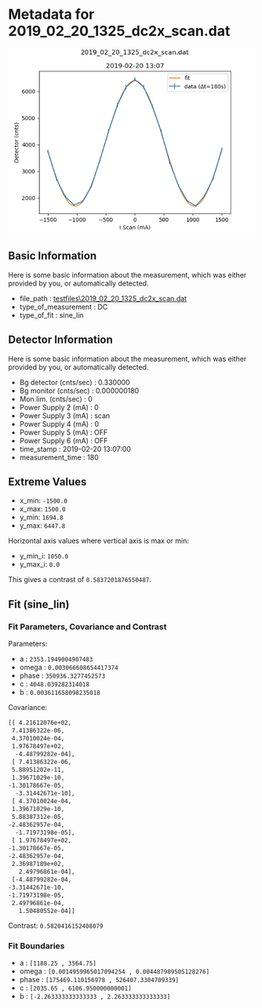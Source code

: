 # Metadata for 2019_02_20_1325_dc2x_scan.dat
![2019_02_20_1325_dc2x_scan.dat](./2019_02_20_1325_dc2x_scan.png "2019_02_20_1325_dc2x_scan.dat")
## Basic Information
Here is some basic information about the measurement, which was either provided by you, or automatically detected.

- file_path : [testfiles\2019_02_20_1325_dc2x_scan.dat](2019_02_20_1325_dc2x_scan.dat)
- type_of_measurement : DC
- type_of_fit : sine_lin
## Detector Information
Here is some basic information about the measurement, which was either provided by you, or automatically detected.

-  Bg detector (cnts/sec) : 0.330000
-  Bg monitor (cnts/sec) : 0.000000180
-  Mon.lim.  (cnts/sec) :   0
-  Power Supply 2 (mA) :  0
-  Power Supply 3 (mA) :  scan
-  Power Supply 4 (mA) :  0
-  Power Supply 5 (mA) :  OFF
-  Power Supply 6 (mA) :  OFF   
- time_stamp : 2019-02-20 13:07:00
- measurement_time : 180
## Extreme Values

- x_min: `-1500.0`
- x_max: `1500.0`
- y_min: `1694.8`
- y_max: `6447.8`

Horizontal axis values where vertical axis is max or min:

- y_min_i: `1050.0`
- y_max_i: `0.0`

This gives a contrast of `0.5837201876550487`.

## Fit (sine_lin)
### Fit Parameters, Covariance and Contrast
Parameters:

- a : `2353.1949004907483`
- omega : `0.003066608654417374`
- phase : `350936.3277452573`
- c : `4048.039282314018`
- b : `0.003611658098235018`

Covariance:
```
[[ 4.21612076e+02, 
 7.41386322e-06, 
 4.37010024e-04, 
 1.97678497e+02,
  -4.48799282e-04],
 [ 7.41386322e-06, 
 5.88951202e-11, 
 1.39671029e-10, 
-1.30178667e-05,
  -3.31442671e-10],
 [ 4.37010024e-04, 
 1.39671029e-10, 
 5.88387312e-05, 
-2.48362957e-04,
  -1.71973198e-05],
 [ 1.97678497e+02, 
-1.30178667e-05, 
-2.48362957e-04, 
 2.36987189e+02,
   2.49796861e-04],
 [-4.48799282e-04, 
-3.31442671e-10, 
-1.71973198e-05, 
 2.49796861e-04,
   1.50480552e-04]]
```

Contrast: `0.5820416152408079`
### Fit Boundaries

- a : `[1188.25 , 3564.75]`
- omega : `[0.0014959965017094254 , 0.004487989505128276]`
- phase : `[175469.110156978 , 526407.3304709339]`
- c : `[2035.65 , 6106.950000000001]`
- b : `[-2.263333333333333 , 2.263333333333333]`
